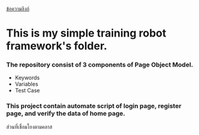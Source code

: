 [ข้อความลิงก์](#my-class)
<h1>This is my simple training robot framework's folder.</h1>
<h3>The repository consist of 3 components of Page Object Model.</h3>
<ul>
  <li>Keywords</li>
  <li>Variables</li>
  <li>Test Case</li>
</ul>

<h3>This project contain automate script of login page, register page, and verify the data of home page.</h3>













<div class="my-class" id="my-class">
  ส่วนที่เชื่อมโยงตามคลาส
</div>
